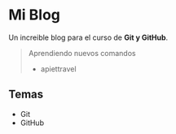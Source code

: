 # Mi Blog

Un increible blog para el curso de **Git y GitHub**.

> Aprendiendo nuevos comandos
> - apiettravel

## Temas

- Git
- GitHub
